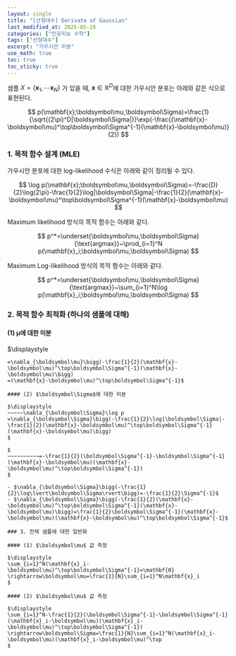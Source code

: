 ```yaml
---
layout: single
title: "[선형대수] Derivate of Gaussian"
last_modified_at: 2025-05-19
categories: ["인공지능 수학"]
tags: ["선형대수"]
excerpt: "가우시안 미분"
use_math: true
toc: true
toc_sticky: true
---
```


샘플 $X=\lbrace\mathbf{x}_1,\cdots\mathbf{x}_N\rbrace$ 가 있을 때, $\mathbf{x}\in\mathbb{R}^D$에 대한 가우시안 분포는 아래와 같은 식으로 표현된다.

$$
p(\mathbf{x};\boldsymbol\mu,\boldsymbol\Sigma)=\frac{1}{\sqrt{(2\pi)^D|\boldsymbol\Sigma|}}\exp(-\frac{(\mathbf{x}-\boldsymbol\mu)^\top\boldsymbol\Sigma^{-1}(\mathbf{x}-\boldsymbol\mu)}{2})
$$

### 1. 목적 함수 설계 (MLE)

가우시안 분포에 대한 log-likelihood 수식은 아래와 같이 정리될 수 있다.

$$
\log p(\mathbf{x};\boldsymbol\mu,\boldsymbol\Sigma)=-\frac{D}{2}\log(2\pi)-\frac{1}{2}\log|\boldsymbol\Sigma|-\frac{1}{2}(\mathbf{x}-\boldsymbol\mu)^\top\boldsymbol\Sigma^{-1}(\mathbf{x}-\boldsymbol\mu)
$$

Maximum likelihood 방식의 목적 함수는 아래와 같다.

$$
p^*=\underset{\boldsymbol\mu,\boldsymbol\Sigma}{\text{argmax}}~\prod_{i=1}^N p(\mathbf{x}_i;\boldsymbol\mu,\boldsymbol\Sigma)
$$

Maximum Log-likelihood 방식의 목적 함수는 아래와 같다.

$$
p^*=\underset{\boldsymbol\mu,\boldsymbol\Sigma}{\text{argmax}}~\sum_{i=1}^N\log p(\mathbf{x}_i;\boldsymbol\mu,\boldsymbol\Sigma)
$$

### 2. 목적 함수 최적화 (하나의 샘플에 대해)

#### (1) $\boldsymbol\mu$에 대한 미분

$\displaystyle
~~~~~\nabla_{\boldsymbol\mu}\log p
=\nabla_{\boldsymbol\mu}\bigg(-\frac{1}{2}(\mathbf{x}-\boldsymbol\mu)^\top\boldsymbol\Sigma^{-1}(\mathbf{x}-\boldsymbol\mu)\bigg)
=(\mathbf{x}-\boldsymbol\mu)^\top\boldsymbol\Sigma^{-1}$

#### (2) $\boldsymbol\Sigma$에 대한 미분

$\displaystyle
~~~~~\nabla_{\boldsymbol\Sigma}\log p
=\nabla_{\boldsymbol\Sigma}\bigg(-\frac{1}{2}\log|\boldsymbol\Sigma|-\frac{1}{2}(\mathbf{x}-\boldsymbol\mu)^\top\boldsymbol\Sigma^{-1}(\mathbf{x}-\boldsymbol\mu)\bigg)
$

$
~~~~~~~~~~=-\frac{1}{2}(\boldsymbol\Sigma^{-1}-\boldsymbol\Sigma^{-1}(\mathbf{x}-\boldsymbol\mu)(\mathbf{x}-\boldsymbol\mu)^\top\boldsymbol\Sigma^{-1})
$

- $\nabla_{\boldsymbol\Sigma}\bigg(-\frac{1}{2}\log\lvert\boldsymbol\Sigma\rvert\bigg)=-\frac{1}{2}\Sigma^{-1}$
- $\nabla_{\boldsymbol\Sigma}\bigg(-\frac{1}{2}(\mathbf{x}-\boldsymbol\mu)^\top\boldsymbol\Sigma^{-1}(\mathbf{x}-\boldsymbol\mu)\bigg)=\frac{1}{2}\boldsymbol\Sigma^{-1}(\mathbf{x}-\boldsymbol\mu)(\mathbf{x}-\boldsymbol\mu)^\top\boldsymbol\Sigma^{-1}$

### 3. 전체 샘플에 대한 일반화

#### (1) $\boldsymbol\mu$ 값 측정

$\displaystyle
\sum_{i=1}^N(\mathbf{x}_i-\boldsymbol\mu)^\top\boldsymbol\Sigma^{-1}=\mathbf{0}
\rightarrow\boldsymbol\mu=\frac{1}{N}\sum_{i=1}^N\mathbf{x}_i
$

#### (2) $\boldsymbol\mu$ 값 측정

$\displaystyle
\sum_{i=1}^N-\frac{1}{2}(\boldsymbol\Sigma^{-1}-\boldsymbol\Sigma^{-1}(\mathbf{x}_i-\boldsymbol\mu)(\mathbf{x}_i-\boldsymbol\mu)^\top\boldsymbol\Sigma^{-1})
\rightarrow\boldsymbol\Sigma=\frac{1}{N}\sum_{i=1}^N(\mathbf{x}_i-\boldsymbol\mu)(\mathbf{x}_i-\boldsymbol\mu)^\top
$
